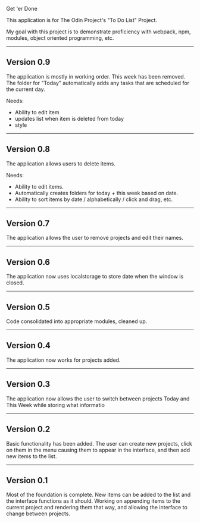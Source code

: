 Get 'er Done

This application is for The Odin Project's "To Do List" Project. 

My goal with this project is to demonstrate proficiency with webpack, npm, modules, object oriented programming, etc.

-----------
Version 0.9
-----------

The application is mostly in working order. This week has been removed. The folder for "Today" automatically adds any tasks that are scheduled for the current day.

Needs:

- Ability to edit item
- updates list when item is deleted from today
- style

-----------
Version 0.8
-----------

The application allows users to delete items.

Needs:
- Ability to edit items.
- Automatically creates folders for today + this week based on date.
- Ability to sort items by date / alphabetically / click and drag, etc.

-----------
Version 0.7
-----------

The application allows the user to remove projects and edit their names.

-----------
Version 0.6
-----------

The application now uses localstorage to store date when the window is closed.

-----------
Version 0.5
-----------

Code consolidated into appropriate modules, cleaned up.

-----------
Version 0.4
-----------

The application now works for projects added.

-----------
Version 0.3
-----------

The application now allows the user to switch between projects Today and This Week while storing what informatio

-----------
Version 0.2
-----------

Basic functionality has been added. The user can create new projects, click on them in the menu causing them to appear in the interface, and then add new items to the list. 

-----------
Version 0.1
-----------

Most of the foundation is complete. New items can be added to the list and the interface functions as it should. Working on appending items to the current project and rendering them that way, and allowing the interface to change between projects.